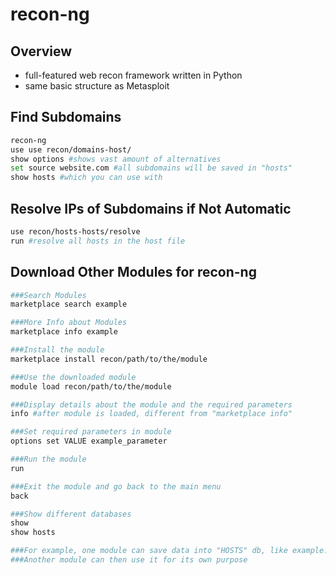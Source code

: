 # recon-ng

## Overview

* full-featured web recon framework written in Python
* same basic structure as Metasploit

## Find Subdomains

```bash
recon-ng
use use recon/domains-host/
show options #shows vast amount of alternatives
set source website.com #all subdomains will be saved in "hosts"
show hosts #which you can use with
```

## Resolve IPs of Subdomains if Not Automatic

```bash
use recon/hosts-hosts/resolve
run #resolve all hosts in the host file
```

## Download Other Modules for recon-ng

```bash
###Search Modules
marketplace search example

###More Info about Modules
marketplace info example

###Install the module
marketplace install recon/path/to/the/module

###Use the downloaded module
module load recon/path/to/the/module

###Display details about the module and the required parameters
info #after module is loaded, different from "marketplace info"

###Set required parameters in module
options set VALUE example_parameter

###Run the module
run

###Exit the module and go back to the main menu
back

###Show different databases
show
show hosts

###For example, one module can save data into "HOSTS" db, like example.com
###Another module can then use it for its own purpose 
```

